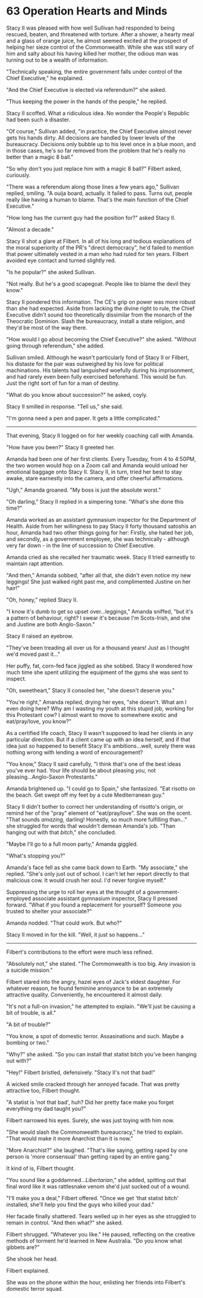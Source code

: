 # 63 Operation Hearts and Minds

Stacy II was pleased with how well Sullivan had responded to being rescued, beaten, and threatened with torture. After a shower, a hearty meal and a glass of orange juice, he almost seemed excited at the prospect of helping her sieze control of the Commonwealth. While she was still wary of him and salty about his having killed her mother, the odious man was turning out to be a wealth of information.

"Technically speaking, the entire government falls under control of the Chief Executive," he explained.

"And the Chief Executive is elected via referendum?" she asked.

"Thus keeping the power in the hands of the people," he replied.

Stacy II scoffed. What a ridiculous idea. No wonder the People's Republic had been such a disaster.

"Of course," Sullivan added, "in practice, the Chief Executive almost never gets his hands dirty. All decisions are handled by lower levels of the bureaucracy. Decisions only bubble up to his level once in a blue moon, and in those cases, he's so far removed from the problem that he's really no better than a magic 8 ball."

"So why don't you just replace him with a magic 8 ball?" Filbert asked, curiously.

"There was a referendum along those lines a few years ago," Sullivan replied, smiling. "A ouija board, actually. It failed to pass. Turns out, people really like having a human to blame. That's the main function of the Chief Executive."

"How long has the current guy had the position for?" asked Stacy II.

"Almost a decade."

Stacy II shot a glare at Filbert. In all of his long and tedious explanations of the moral superiority of the PR's "direct democracy", he'd failed to mention that power ultimately vested in a man who had ruled for ten years. Filbert avoided eye contact and turned slightly red.

"Is he popular?" she asked Sullivan.

"Not really. But he's a good scapegoat. People like to blame the devil they know."

Stacy II pondered this information. The CE's grip on power was more robust than she had expected. Aside from lacking the divine right to rule, the Chief Executive didn't sound too theoretically dissimilar from the monarch of the Theocratic Dominion. Slash the bureaucracy, install a state religion, and they'd be most of the way there.

"How would I go about becoming the Chief Executive?" she asked. "Without going through referendum," she added.

Sullivan smiled. Although he wasn't particularly fond of Stacy II or Filbert, his distaste for the pair was outweighed by his love for political machinations. His talents had languished woefully during his imprisonment, and had rarely even been fully exercised beforehand. This would be fun. Just the right sort of fun for a man of destiny.

"What do you know about succession?" he asked, coyly.

Stacy II smilled in response. "Tell us," she said.

"I'm gonna need a pen and paper. It gets a little complicated."

---

That evening, Stacy II logged on for her weekly coaching call with Amanda.

"How have you been?" Stacy II greeted her.

Amanda had been one of her first clients. Every Tuesday, from 4 to 4:50PM, the two women would hop on a Zoom call and Amanda would unload her emotional baggage onto Stacy II. Stacy II, in turn, tried her best to stay awake, stare earnestly into the camera, and offer cheerful affirmations.

"Ugh," Amanda groaned. "My boss is just the absolute worst."

"Oh darling," Stacy II replied in a simpering tone. "What's she done this time?"

Amanda worked as an assistant gymnasium inspector for the Department of Health. Aside from her willingness to pay Stacy II forty thousand satoshis an hour, Amanda had two other things going for her: Firstly, she hated her job, and secondly, as a government employee, she was technically - although very far down - in the line of succession to Chief Executive.

Amanda cried as she recalled her traumatic week. Stacy II tried earnestly to maintain rapt attention.

"And then," Amanda sobbed, "after all that, she didn't even notice my new leggings! She just walked right past me, and complimented Justine on her hair!"

"Oh, honey," replied Stacy II.

"I know it's dumb to get so upset over...leggings," Amanda sniffed, "but it's a pattern of behaviour, right? I swear it's because I'm Scots-Irish, and she and Justine are both Anglo-Saxon."

Stacy II raised an eyebrow.

"They've been treading all over us for a thousand years! Just as I thought we'd moved past it..."

Her puffy, fat, corn-fed face jiggled as she sobbed. Stacy II wondered how much time she spent utilizing the equipment of the gyms she was sent to inspect.

"Oh, sweetheart," Stacy II consoled her, "she doesn't deserve you."

"You're right," Amanda replied, drying her eyes, "she doesn't. What am I even doing here? Why am I wasting my youth at this stupid job, working for this Protestant cow? I almost want to move to somewhere exotic and eat/pray/love, you know?"

As a certified life coach, Stacy II wasn't supposed to lead her clients in any particular direction. But if a client came up with an idea herself, and if that idea just so happened to benefit Stacy II's ambitions...well, surely there was nothing wrong with lending a word of encouragement?

"You know," Stacy II said carefully, "I think that's one of the best ideas you've ever had. Your life should be about pleasing _you_, not pleasing...Anglo-Saxon Protestants."

Amanda brightened up. "I could go to Spain," she fantasized. "Eat risotto on the beach. Get swept off my feet by a cute Mediterranean guy."

Stacy II didn't bother to correct her understanding of risotto's origin, or remind her of the "pray" element of "eat/pray/love". She was on the scent. "That sounds _amazing_, darling! Honestly, so much more fulfilling than..." she struggled for words that wouldn't demean Amanda's job. "Than hanging out with that _bitch_," she concluded.

"Maybe I'll go to a full moon party," Amanda giggled.

"What's stopping you?"

Amanda's face fell as she came back down to Earth. "My associate," she replied. "She's only just out of school. I can't let her report directly to that malicious cow. It would crush her soul. I'd never forgive myself."

Suppressing the urge to roll her eyes at the thought of a government-employed associate assistant gymnasium inspector, Stacy II pressed forward. "What if you found a replacement for yourself? Someone you trusted to shelter your associate?"

Amanda nodded. "That could work. But who?"

Stacy II moved in for the kill. "Well, it just so happens..."

---

Filbert's contributions to the effort were much less refined.

"Absolutely not," she stated. "The Commonwealth is too big. Any invasion is a suicide mission."

Filbert stared into the angry, hazel eyes of Jack's eldest daughter. For whatever reason, he found feminine annoyance to be an extremely attractive quality. Conveniently, he encountered it almost daily.

"It's not a full-on invasion," he attempted to explain. "We'll just be causing a bit of trouble, is all."

"A bit of trouble?"

"You know, a spot of domestic terror. Assasinations and such. Maybe a bombing or two."

"Why?" she asked. "So you can install that statist bitch you've been hanging out with?"

"Hey!" Filbert bristled, defensively. "Stacy II's not that bad!"

A wicked smile cracked through her annoyed facade. That was pretty attractive too, Filbert thought.

"A statist is 'not that bad', huh? Did her pretty face make you forget everything my dad taught you?"

Filbert narrowed his eyes. Surely, she was just toying with him now.

"She would slash the Commonwealth bureaucracy," he tried to explain. "That would make it more Anarchist than it is now."

"More Anarchist?" she laughed. "That's like saying, getting raped by one person is 'more consensual' than getting raped by an entire gang."

It kind of is, Filbert thought.

"You sound like a goddamned..._Libertarian_," she added, spitting out that final word like it was rattlesnake venom she'd just sucked out of a wound.

"I'll make you a deal," Filbert offered. "Once we get 'that statist bitch' installed, she'll help you find the guys who killed your dad."

Her facade finally shattered. Tears welled up in her eyes as she struggled to remain in control. "And then what?" she asked.

Filbert shrugged. "Whatever you like." He paused, reflecting on the creative methods of torment he'd learned in New Australia. "Do you know what gibbets are?"

She shook her head.

Filbert explained.

She was on the phone within the hour, enlisting her friends into Filbert's domestic terror squad.
